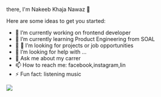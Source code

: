  there, I'm Nakeeb Khaja Nawaz 👋

Here are some ideas to get you started:

- 🔭 I’m currently working on frontend developer
- 🌱 I’m currently learning Product Engineering from SOAL
- 👯 👯 I’m looking for projects or job opportunities
- 🤔 I’m looking for help with ...
- 💬 Ask me about my carrer
- 📫 How to reach me: facebook,instagram,lin
- ⚡ Fun fact: listening music

<img src="https://github-readme-stats.vercel.app/api?username=iampawan&&show_icons=true&title_color=ffff&icon_color=bb2acf&text_color=daf7dc&bg_color=151515">
